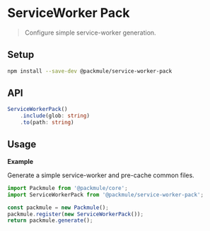 # ServiceWorker Pack
> Configure simple service-worker generation.

## Setup
```bash
npm install --save-dev @packmule/service-worker-pack
```

## API
```ts
ServiceWorkerPack()
    .include(glob: string)
    .to(path: string)
```

## Usage

**Example**

Generate a simple service-worker and pre-cache common files.

```ts
import Packmule from '@packmule/core';
import ServiceWorkerPack from '@packmule/service-worker-pack';

const packmule = new Packmule();
packmule.register(new ServiceWorkerPack());
return packmule.generate();
```
